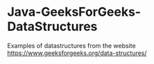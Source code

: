 # Java-GeeksForGeeks-DataStructures
Examples of datastructures from the website https://www.geeksforgeeks.org/data-structures/
